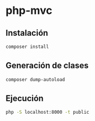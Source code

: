 # php-mvc

## Instalación

```bash
composer install
```

## Generación de clases

```bash
composer dump-autoload      
```

## Ejecución

```bash
php -S localhost:8000 -t public
```